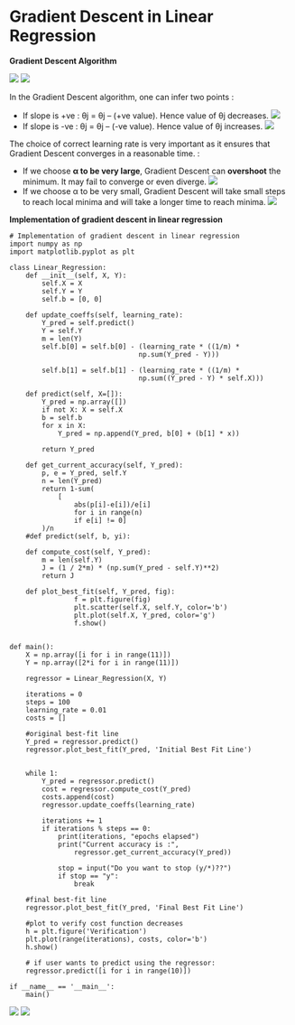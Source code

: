# Gradient Descent in Linear Regression

**Gradient Descent Algorithm**

<img src="https://media.geeksforgeeks.org/wp-content/uploads/Cost-Function.jpg">

<img src="https://media.geeksforgeeks.org/wp-content/uploads/gradiant_descent.jpg" >

In the Gradient Descent algorithm, one can infer two points : 

* If slope is +ve : θj = θj – (+ve value). Hence value of θj decreases.
    <img src="https://media.geeksforgeeks.org/wp-content/uploads/theta-decrease.jpg">
* If slope is -ve : θj = θj – (-ve value). Hence value of θj increases.
    <img src="https://media.geeksforgeeks.org/wp-content/uploads/theta-increase.jpg">

The choice of correct learning rate is very important as it ensures that Gradient Descent converges in a reasonable time. :

* If we choose **α to be very large**, Gradient Descent can **overshoot** the minimum. It may fail to converge or even diverge. 
    <img src="https://media.geeksforgeeks.org/wp-content/uploads/big-learning.jpg">
* If we choose α to be very small, Gradient Descent will take small steps to reach local minima and will take a longer time to reach minima. 
    <img src="https://media.geeksforgeeks.org/wp-content/uploads/small-learning.jpg">

**Implementation of gradient descent in linear regression**
```
# Implementation of gradient descent in linear regression
import numpy as np
import matplotlib.pyplot as plt

class Linear_Regression:
	def __init__(self, X, Y):
		self.X = X
		self.Y = Y
		self.b = [0, 0]
	
	def update_coeffs(self, learning_rate):
		Y_pred = self.predict()
		Y = self.Y
		m = len(Y)
		self.b[0] = self.b[0] - (learning_rate * ((1/m) *
								np.sum(Y_pred - Y)))

		self.b[1] = self.b[1] - (learning_rate * ((1/m) *
								np.sum((Y_pred - Y) * self.X)))

	def predict(self, X=[]):
		Y_pred = np.array([])
		if not X: X = self.X
		b = self.b
		for x in X:
			Y_pred = np.append(Y_pred, b[0] + (b[1] * x))

		return Y_pred
	
	def get_current_accuracy(self, Y_pred):
		p, e = Y_pred, self.Y
		n = len(Y_pred)
		return 1-sum(
			[
				abs(p[i]-e[i])/e[i]
				for i in range(n)
				if e[i] != 0]
		)/n
	#def predict(self, b, yi):

	def compute_cost(self, Y_pred):
		m = len(self.Y)
		J = (1 / 2*m) * (np.sum(Y_pred - self.Y)**2)
		return J

	def plot_best_fit(self, Y_pred, fig):
				f = plt.figure(fig)
				plt.scatter(self.X, self.Y, color='b')
				plt.plot(self.X, Y_pred, color='g')
				f.show()


def main():
	X = np.array([i for i in range(11)])
	Y = np.array([2*i for i in range(11)])

	regressor = Linear_Regression(X, Y)

	iterations = 0
	steps = 100
	learning_rate = 0.01
	costs = []
	
	#original best-fit line
	Y_pred = regressor.predict()
	regressor.plot_best_fit(Y_pred, 'Initial Best Fit Line')
	

	while 1:
		Y_pred = regressor.predict()
		cost = regressor.compute_cost(Y_pred)
		costs.append(cost)
		regressor.update_coeffs(learning_rate)
		
		iterations += 1
		if iterations % steps == 0:
			print(iterations, "epochs elapsed")
			print("Current accuracy is :",
				regressor.get_current_accuracy(Y_pred))

			stop = input("Do you want to stop (y/*)??")
			if stop == "y":
				break

	#final best-fit line
	regressor.plot_best_fit(Y_pred, 'Final Best Fit Line')

	#plot to verify cost function decreases
	h = plt.figure('Verification')
	plt.plot(range(iterations), costs, color='b')
	h.show()

	# if user wants to predict using the regressor:
	regressor.predict([i for i in range(10)])

if __name__ == '__main__':
	main()

```
<img src="https://media.geeksforgeeks.org/wp-content/uploads/20190313233103/init1-300x219.png">
<img src="https://media.geeksforgeeks.org/wp-content/uploads/20190313233102/final3-300x225.png">